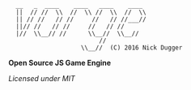 ```
  __   _  ____    ____   ____    ____
  ||  // //  \\  //  \\ //  \\  //  \\
  || // //   // //     //   // //___//
  ||// //   // //     //   // //
  |//  \\__// //      \\__//  \\__//
                         //
                    \\__//  (C) 2016 Nick Dugger
```

**Open Source JS Game Engine**

*Licensed under MIT*

